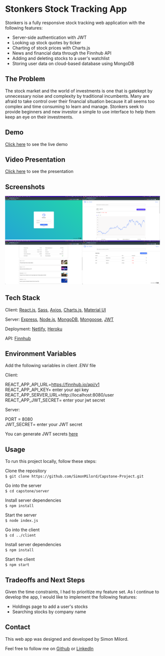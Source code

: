# Stonkers Stock Tracking App

Stonkers is a fully responsive stock tracking web application with the following features:

* Server-side authentication with JWT
* Looking up stock quotes by ticker
* Charting of stock prices with Charts.js
* News and financial data through the Finnhub API
* Adding and deleting stocks to a user's watchlist
* Storing user data on cloud-based database using MongoDB

## The Problem

The stock market and the world of investments is one that is gatekept by unnecessary noise and complexity by traditional incumbents. Many are afraid to take control over their financial situation because it all seems too complex  and time consuming to learn and manage. Stonkers seek to provide beginners and new investor a simple to use interface to help them keep an eye on their investments.

## Demo

[Click here](https://stonkers.netlify.app/) to see the live demo

## Video Presentation

[Click here](https://drive.google.com/file/d/1riNs6ycUS4Dh_Sr36Aj94hKCYj2Nzg_Y/view?usp=sharing) to see the presentation

## Screenshots

<img src="https://github.com/SimonMilord/Capstone-Project/blob/f1e3ddfa87636d26eadaceb042386ce8cde9a21b/Screenshots/Stonkers%20-%20Login.png" width=50% height=50%><img src="https://github.com/SimonMilord/Capstone-Project/blob/f1e3ddfa87636d26eadaceb042386ce8cde9a21b/Screenshots/Stonkers%20-%20Home%20Top.png" width=50% height=50%><img src="https://github.com/SimonMilord/Capstone-Project/blob/f1e3ddfa87636d26eadaceb042386ce8cde9a21b/Screenshots/Stonkers%20-%20Home%20Bottom.png" width=50% height=50%><img src="https://github.com/SimonMilord/Capstone-Project/blob/f1e3ddfa87636d26eadaceb042386ce8cde9a21b/Screenshots/Stonkers%20-%20watchlist.png" width=50% height=50%>


## Tech Stack
Client:
[React.js](https://reactjs.org/),
[Sass](https://sass-lang.com/),
[Axios](https://axios-http.com/),
[Charts.js](https://www.chartjs.org/),
[Material UI](https://mui.com/)


Server:
[Express](https://expressjs.com/),
[Node.js](https://nodejs.org/en/),
[MongoDB](https://www.mongodb.com/),
[Mongoose](https://mongoosejs.com/),
[JWT](https://jwt.io/)

Deployment:
[Netlify](https://www.netlify.com/),
[Heroku](https://id.heroku.com/login)

API: [Finnhub](https://finnhub.io/)

## Environment Variables
Add the following variables in client .ENV file

Client: 

REACT_APP_API_URL=https://finnhub.io/api/v1
<br>
REACT_APP_API_KEY= enter your api key
<br>
REACT_APP_SERVER_URL=http://localhost:8080/user
<br>
REACT_APP_JWT_SECRET= enter your jwt secret
  
Server:
  
PORT = 8080
<br>
JWT_SECRET= enter your JWT secret
  
You can generate JWT secrets [here](https://jwt.io/)

## Usage
To run this project locally, follow these steps:

Clone the repository
<br>
`$ git clone https://github.com/SimonMilord/Capstone-Project.git`

Go into the server
<br>
`$ cd capstone/server`

Install server dependencies
<br>
`$ npm install`

Start the server
<br>
`$ node index.js`

Go into the client
<br>
`$ cd ../client`

Install server dependencies
<br>
`$ npm install`

Start the client
<br>
`$ npm start`


## Tradeoffs and Next Steps
Given the time constraints, I had to prioritize my feature set. As I continue to develop the app, I would like to implement the following features:

* Holdings page to add a user's stocks
* Searching stocks by company name


## Contact
This web app was designed and developed by Simon Milord.

Feel free to follow me on [Github](https://github.com/SimonMilord) or [LinkedIn](https://www.linkedin.com/in/simonmilord/)
